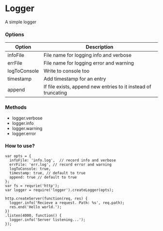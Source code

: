 # Logger

A simple logger

### Options

|Option|Description|
|------|-----------|
|infoFile|File name for logging info and verbose|
|errFile|File name for logging error and warning|
|logToConsole|Write to console too|
|timestamp|Add timestamp for an entry|
|append|If file exists, append new entries to it instead of truncating|

### Methods

- logger.verbose
- logger.info
- logger.warning
- logger.error

### How to use?

```
var opts = {
  infoFile: 'info.log',  // record info and verbose
  errFile: 'err.log', // record error and warning
  logToConsole: true,
  timestamp: true, // default to true
  append: true // default to true
};
var fs = requrie('http');
var logger = require('logger').createLogger(opts);

http.createServer(function(req, res) {
  logger.info('Recieve a request. Path: %s', req.path);
  res.end('Hello world.');
})
.listen(4000, function() {
  logger.info('Server listening...');
});
```
